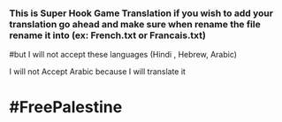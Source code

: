### This is Super Hook Game Translation if you wish to add your translation go ahead and make sure when rename the file rename it into (ex: French.txt or Francais.txt)
#but I will not accept these languages (Hindi , Hebrew, Arabic)

I will not Accept Arabic because I will translate it

# #FreePalestine
